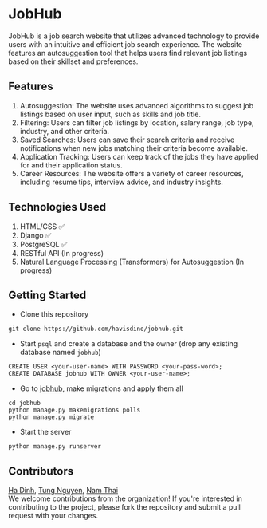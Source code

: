 # JobHub

JobHub is a job search website that utilizes advanced technology to provide users with an intuitive and efficient job search experience. The website features an autosuggestion tool that helps users find relevant job listings based on their skillset and preferences.

## Features

1. Autosuggestion: The website uses advanced algorithms to suggest job listings based on user input, such as skills and job title.
2. Filtering: Users can filter job listings by location, salary range, job type, industry, and other criteria.
3. Saved Searches: Users can save their search criteria and receive notifications when new jobs matching their criteria become available.
4. Application Tracking: Users can keep track of the jobs they have applied for and their application status.
5. Career Resources: The website offers a variety of career resources, including resume tips, interview advice, and industry insights.

## Technologies Used

1. HTML/CSS ✅
2. Django ✅
3. PostgreSQL ✅
3. RESTful API (In progress)
4. Natural Language Processing (Transformers) for Autosuggestion (In progress)

## Getting Started

* Clone this repository
```
git clone https://github.com/havisdino/jobhub.git
```
* Start ```psql``` and create a database and the owner (drop any existing database named ```jobhub```)
```
CREATE USER <your-user-name> WITH PASSWORD <your-pass-word>;
CREATE DATABASE jobhub WITH OWNER <your-user-name>;
```
* Go to [jobhub](jobhub/), make migrations and apply them all
```
cd jobhub
python manage.py makemigrations polls
python manage.py migrate
```
* Start the server
```
python manage.py runserver
```

## Contributors

[Ha Dinh](https://github.com/havisdino), [Tung Nguyen](https://github.com/tunglm271), [Nam Thai](https://github.com/littlegiant56)  
We welcome contributions from the organization! If you're interested in contributing to the project, please fork the repository and submit a pull request with your changes.
